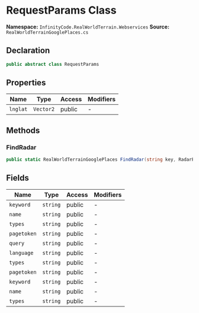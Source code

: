 # RequestParams Class

**Namespace:** `InfinityCode.RealWorldTerrain.Webservices`
**Source:** `RealWorldTerrainGooglePlaces.cs`

## Declaration

```csharp
public abstract class RequestParams
```

## Properties

| Name | Type | Access | Modifiers |
|------|------|--------|-----------|
| `lnglat` | `Vector2` | public | - |

## Methods

### FindRadar

```csharp
public static RealWorldTerrainGooglePlaces FindRadar(string key, RadarParams p)
```

## Fields

| Name | Type | Access | Modifiers |
|------|------|--------|-----------|
| `keyword` | `string` | public | - |
| `name` | `string` | public | - |
| `types` | `string` | public | - |
| `pagetoken` | `string` | public | - |
| `query` | `string` | public | - |
| `language` | `string` | public | - |
| `types` | `string` | public | - |
| `pagetoken` | `string` | public | - |
| `keyword` | `string` | public | - |
| `name` | `string` | public | - |
| `types` | `string` | public | - |

